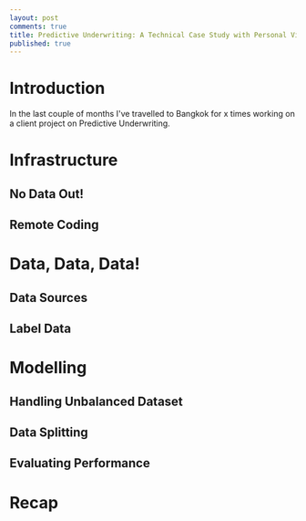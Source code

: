 ```yaml
---
layout: post
comments: true
title: Predictive Underwriting: A Technical Case Study with Personal Views
published: true
---
```


# Introduction

In the last couple of months I've travelled to Bangkok for x times working on a client project on Predictive Underwriting.

# Infrastructure

## No Data Out!

## Remote Coding

# Data, Data, Data!

## Data Sources

## Label Data

# Modelling

## Handling Unbalanced Dataset

## Data Splitting

## Evaluating Performance

# Recap


